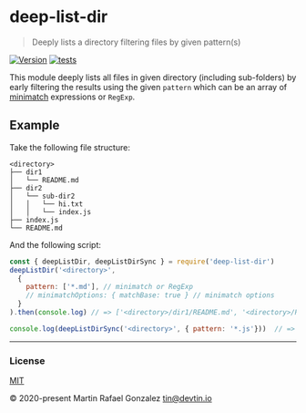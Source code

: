 # deep-list-dir
> Deeply lists a directory filtering files by given pattern(s)

<a href="https://www.npmjs.com/package/deep-list-dir" target="_blank"><img src="https://img.shields.io/npm/v/deep-list-dir.svg" alt="Version"></a>
[![tests](https://github.com/devtin/deep-list-dir/workflows/test/badge.svg)](https://github.com/devtin/deep-list-dir/actions)

This module deeply lists all files in given directory (including sub-folders) by early filtering the results using the
given `pattern` which can be an array of <a href="https://www.npmjs.com/package/minimatch" target="_blank">minimatch</a>
expressions or `RegExp`.

## Example

Take the following file structure:

```
<directory>
├── dir1
│   └── README.md
├── dir2
│   └── sub-dir2
│   │   └── hi.txt
│   │   └── index.js
├── index.js
└── README.md
```

And the following script:

```js
const { deepListDir, deepListDirSync } = require('deep-list-dir')
deepListDir('<directory>',
  {
    pattern: ['*.md'], // minimatch or RegExp
    // minimatchOptions: { matchBase: true } // minimatch options
  }
).then(console.log) // => ['<directory>/dir1/README.md', '<directory>/README.md']

console.log(deepListDirSync('<directory>', { pattern: '*.js'}))  // => ['<directory>/dir2/sub-dir2/index.js', '<directory>/index.js']
```


* * *

### License

[MIT](https://opensource.org/licenses/MIT)

&copy; 2020-present Martin Rafael Gonzalez
<tin@devtin.io>
